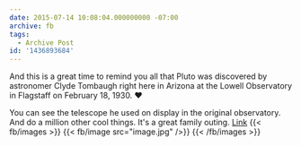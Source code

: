 ```yaml
---
date: 2015-07-14 10:08:04.000000000 -07:00
archive: fb
tags: 
  - Archive Post
id: '1436893684'
---
```


And this is a great time to remind you all that Pluto was discovered by astronomer Clyde Tombaugh right here in Arizona at the Lowell Observatory in Flagstaff on February 18, 1930. ❤️

<!--more-->

You can see the telescope he used on display in the original observatory. And do a million other cool things. It's a great family outing. [Link](http://lowell.edu)
{{< fb/images >}}
{{< fb/image src="image.jpg" />}}
{{< /fb/images >}}
